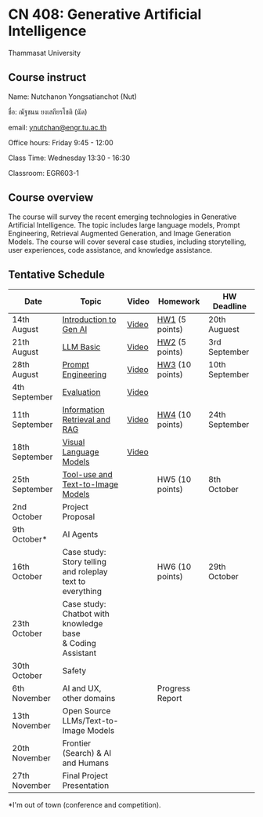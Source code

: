 # CN 408: Generative Artificial Intelligence
Thammasat University 

## Course instruct

Name: Nutchanon Yongsatianchot (Nut)

ชื่อ: ณัฐชนน ยงเสถียรโชติ (นัด)

email: ynutchan@engr.tu.ac.th

Office hours: Friday 9:45 - 12:00

Class Time: Wednesday 13:30 - 16:30

Classroom: EGR603-1

## Course overview 
The course will survey the recent emerging technologies in Generative Artificial Intelligence. The topic includes large language models, Prompt Engineering, Retrieval Augmented Generation, and Image Generation Models. The course will cover several case studies, including storytelling, user experiences, code assistance, and knowledge assistance.

## Tentative Schedule

| Date  |   Topic   |  Video   | Homework | HW Deadline |
| ----- | --------- | -------- | -------- | ----------- |
| 14th August | [Introduction to Gen AI](https://docs.google.com/presentation/d/1Z5KCaE9EFxz3z5V7hcRNhpuQKBZ_GxgtkqnnsXoQudo/edit?usp=sharing)  | [Video](https://tuipied-my.sharepoint.com/:v:/g/personal/nutchany_tu_ac_th/EUfOHR4NnDlDjYt6fvbnfnQBB8kmP4F9JsvQey-3uK6Drg?nav=eyJyZWZlcnJhbEluZm8iOnsicmVmZXJyYWxBcHAiOiJTdHJlYW1XZWJBcHAiLCJyZWZlcnJhbFZpZXciOiJTaGFyZURpYWxvZy1MaW5rIiwicmVmZXJyYWxBcHBQbGF0Zm9ybSI6IldlYiIsInJlZmVycmFsTW9kZSI6InZpZXcifX0%3D&e=STUb8w)         | [HW1](https://docs.google.com/presentation/d/1Z5KCaE9EFxz3z5V7hcRNhpuQKBZ_GxgtkqnnsXoQudo/edit#slide=id.g2ed124f5f7c_1_1115) (5 points)        |  20th Auguest            |  
| 21th August | [LLM Basic](https://docs.google.com/presentation/d/1EcUcSMWopO-XwPPQJIRH6oU6MD436eLWue_1aSUlOVM/edit?usp=sharing)               | [Video](https://tuipied-my.sharepoint.com/:v:/g/personal/nutchany_tu_ac_th/ERm_-HbiIdFGhfU9tvBbg4YBnIv7icJJotW9lpv7PcjHpw?nav=eyJyZWZlcnJhbEluZm8iOnsicmVmZXJyYWxBcHAiOiJTdHJlYW1XZWJBcHAiLCJyZWZlcnJhbFZpZXciOiJTaGFyZURpYWxvZy1MaW5rIiwicmVmZXJyYWxBcHBQbGF0Zm9ybSI6IldlYiIsInJlZmVycmFsTW9kZSI6InZpZXcifX0%3D&e=2pN91Z)         | [HW2](https://colab.research.google.com/github/yongsa-nut/TU671_CN408_GenAI/blob/main/HW2.ipynb) (5 points)         | 3rd September           |
| 28th August | [Prompt Engineering](https://docs.google.com/presentation/d/1TixS_ousH9ejIaoelYdhNqo9igtw4hr_ThHQySVBVFQ/edit?usp=sharing)      |  [Video](https://tuipied-my.sharepoint.com/:v:/g/personal/nutchany_tu_ac_th/Ea1drpH5I4xAm-MYkariVDIB4HCBUZWz1W95cE5hrbqcQQ?nav=eyJyZWZlcnJhbEluZm8iOnsicmVmZXJyYWxBcHAiOiJTdHJlYW1XZWJBcHAiLCJyZWZlcnJhbFZpZXciOiJTaGFyZURpYWxvZy1MaW5rIiwicmVmZXJyYWxBcHBQbGF0Zm9ybSI6IldlYiIsInJlZmVycmFsTW9kZSI6InZpZXcifX0%3D&e=b4Hkp4)        |  [HW3](https://colab.research.google.com/github/yongsa-nut/TU671_CN408_GenAI/blob/main/HW3_Prompt_Engineering.ipynb) (10 points) | 10th September        |      
| 4th September  | [Evaluation](https://docs.google.com/presentation/d/1VO1ysRK8oOjKVhVESfZnSXbf7KzNqrcYnwpIJG-9USg/edit?usp=sharing)        | [Video](https://tuipied-my.sharepoint.com/:v:/g/personal/nutchany_tu_ac_th/EYiD1yHE74pCgD6Ub5VfuzcBYD7QuKT6mAVTtYVgfEh7hQ?nav=eyJyZWZlcnJhbEluZm8iOnsicmVmZXJyYWxBcHAiOiJTdHJlYW1XZWJBcHAiLCJyZWZlcnJhbFZpZXciOiJTaGFyZURpYWxvZy1MaW5rIiwicmVmZXJyYWxBcHBQbGF0Zm9ybSI6IldlYiIsInJlZmVycmFsTW9kZSI6InZpZXcifX0%3D&e=H2iMFR)         |       |            |
| 11th September | [Information Retrieval and RAG](https://docs.google.com/presentation/d/1jhILUscoPbsbz1AsIkomD8-h6gP-7284q_2LMNFKSkU/edit?usp=sharing) | [Video](https://tuipied-my.sharepoint.com/:v:/g/personal/nutchany_tu_ac_th/ESMsEGuV8uxFiNWBhbVnMJIBt47s2FTr6nm3OAgsyX4Jbw?nav=eyJyZWZlcnJhbEluZm8iOnsicmVmZXJyYWxBcHAiOiJTdHJlYW1XZWJBcHAiLCJyZWZlcnJhbFZpZXciOiJTaGFyZURpYWxvZy1MaW5rIiwicmVmZXJyYWxBcHBQbGF0Zm9ybSI6IldlYiIsInJlZmVycmFsTW9kZSI6InZpZXcifX0%3D&e=pcqKjg)       |  [HW4](https://colab.research.google.com/github/yongsa-nut/TU_CN408_GenAI_671/blob/main/HW_4_RAG.ipynb) (10 points)  | 24th September        |
| 18th September | [Visual Language Models](https://docs.google.com/presentation/d/1_moPNlurmSM4dIW4yb15A13aYqhmpN7ntafot08SJuk/edit?usp=sharing) | [Video](https://tuipied-my.sharepoint.com/:v:/g/personal/nutchany_tu_ac_th/EWsJ-YlCbwRNsN9jYKNMBy8Bwxv_egyAViJeBWu1SnRwyw?nav=eyJyZWZlcnJhbEluZm8iOnsicmVmZXJyYWxBcHAiOiJTdHJlYW1XZWJBcHAiLCJyZWZlcnJhbFZpZXciOiJTaGFyZURpYWxvZy1MaW5rIiwicmVmZXJyYWxBcHBQbGF0Zm9ybSI6IldlYiIsInJlZmVycmFsTW9kZSI6InZpZXcifX0%3D&e=HkZNK9)         |          |           |
| 25th September | [Tool-use and Text-to-Image Models](https://docs.google.com/presentation/d/1gQvYaisK2igiFXsnn6Z7B8iDGh1f34t-73sx0HA1frc/edit?usp=sharing) |        |  HW5 (10 points)   | 8th October         |
| 2nd October  | Project Proposal       |           |          |                        |
| 9th October* | AI Agents  |        |        |             |
| 16th October | Case study: Story telling and roleplay <br> text to everything |      | HW6 (10 points)       | 29th October           |
| 23th October | Case study: Chatbot with knowledge base <br> & Coding Assistant |          |         |             |
| 30th October | Safety  |        |         |            |
| 6th November | AI and UX, other domains |        | Progress Report   |          |
| 13th November | Open Source LLMs/Text-to-Image Models   |         |           |           |
| 20th November | Frontier (Search) & AI and Humans          |         |         |          |
| 27th November | Final Project Presentation |          |         |            |

*I'm out of town (conference and competition).
